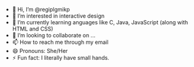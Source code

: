 - 👋 Hi, I’m @regiplgmikp
- 👀 I’m interested in interactive design
- 🌱 I’m currently learning anguages like C, Java, JavaScript (along with HTML and CSS)
- 💞️ I’m looking to collaborate on ...
- 📫 How to reach me through my email
- 😄 Pronouns: She/Her
- ⚡ Fun fact: I literally have small hands.

<!---
regiplgmikp/regiplgmikp is a ✨ special ✨ repository because its `README.md` (this file) appears on your GitHub profile.
You can click the Preview link to take a look at your changes.
--->
